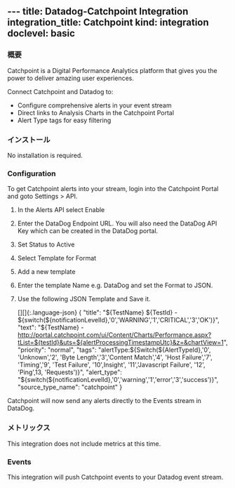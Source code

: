 --- title: Datadog-Catchpoint Integration integration_title: Catchpoint kind: integration
doclevel: basic
---

### 概要

Catchpoint is a Digital Performance Analytics platform that gives you the power to deliver amazing user experiences.

Connect Catchpoint and Datadog to:

* Configure comprehensive alerts in your event stream
* Direct links to Analysis Charts in the Catchpoint Portal
* Alert Type tags for easy filtering


### インストール

No installation is required.

### Configuration

To get Catchpoint alerts into your stream, login into the Catchpoint Portal and goto Settings > API.

1. In the Alerts API select Enable
1. Enter the DataDog Endpoint URL. You will also need the DataDog API Key which can be created in the DataDog portal.
1. Set Status to Active
1. Select Template for Format
1. Add a new template
1. Enter the template Name e.g. DataDog and set the Format to JSON.
1. Use the following JSON Template and Save it.

    [][]{:.language-json}  {  "title": "${TestName} ${TestId} - ${switch(${notificationLevelId},'0','WARNING','1','CRITICAL','3','OK')}",  "text": "${TestName} - http://portal.catchpoint.com/ui/Content/Charts/Performance.aspx?tList=${testId}&uts=${alertProcessingTimestampUtc}&z=&chartView=1",  "priority": "normal",  "tags": "alertType:${Switch(${AlertTypeId},'0', 'Unknown','2', 'Byte Length','3','Content Match','4', 'Host Failure','7', 'Timing','9', 'Test Failure', '10',Insight', '11','Javascript Failure', '12', 'Ping',13, 'Requests')}",  "alert_type": "${switch(${notificationLevelId},'0','warning','1','error','3','success')}",  "source_type_name": "catchpoint"  }


Catchpoint will now send any alerts directly to the Events stream in DataDog.


### メトリックス

This integration does not include metrics at this time.

### Events

This integration will push Catchpoint events to your Datadog event stream.
